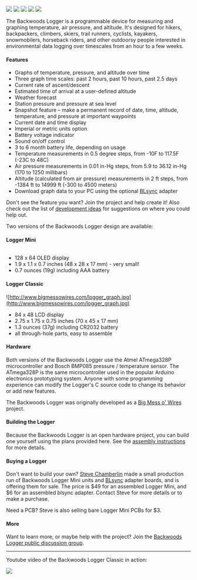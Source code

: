 ![](http://www.bigmessowires.com/lm_triptime_150.jpg) 
![](http://www.bigmessowires.com/lm_graph_150.jpg) 
![](http://www.bigmessowires.com/logger_langley5_150.jpg)
![](http://www.bigmessowires.com/logger_menu_150.jpg)
![](http://www.bigmessowires.com/logger_graph_150.jpg)

The Backwoods Logger is a programmable device for measuring and graphing temperature, air pressure, and altitude. It's designed for hikers, backpackers, climbers, skiers, trail runners, cyclists, kayakers, snowmobilers, horseback riders, and other outdoorsy people interested in environmental data logging over timescales from an hour to a few weeks.

#### Features ####
  * Graphs of temperature, pressure, and altitude over time
  * Three graph time scales: past 2 hours, past 10 hours, past 2.5 days
  * Current rate of ascent/descent
  * Estimated time of arrival at a user-defined altitude
  * Weather forecast
  * Station pressure and pressure at sea level
  * Snapshot feature – make a permanent record of date, time, altitude, temperature, and pressure at important waypoints
  * Current date and time display
  * Imperial or metric units option
  * Battery voltage indicator
  * Sound on/off control
  * 3 to 6 month battery life, depending on usage
  * Temperature measurements in 0.5 degree steps, from -10F to 117.5F (-23C to 48C)
  * Air pressure measurements in 0.01 in-Hg steps, from 5.9 to 36.12 in-Hg (170 to 1250 millibars)
  * Altitude (calculated from air pressure) measurements in 2 ft steps, from -1384 ft to 14999 ft (-300 to 4500 meters)
  * Download graph data to your PC using the optional [BLsync](https://github.com/steve-chamberlin/backwoods-logger/wiki/BLsync) adapter

Don't see the feature you want? Join the project and help create it! Also check out the list of [development ideas](https://github.com/steve-chamberlin/backwoods-logger/wiki/Development-Needs) for suggestions on where you could help out.

Two versions of the Backwoods Logger design are available:

#### Logger Mini ####
![![](http://www.bigmessowires.com/new-logger-mini-graph-300.png)](http://www.bigmessowires.com/new-logger-mini-graph.png)
  * 128 x 64 OLED display
  * 1.9 x 1.1 x 0.7 inches (48 x 28 x 17 mm) - very small!
  * 0.7 ounces (19g) including AAA battery

#### Logger Classic ####
![http://www.bigmessowires.com/logger_graph.jpg](http://www.bigmessowires.com/logger_graph.jpg)
  * 84 x 48 LCD display
  * 2.75 x 1.75 x 0.75 inches (70 x 45 x 17 mm)
  * 1.3 ounces (37g) including CR2032 battery
  * all through-hole parts, easy to assemble

#### Hardware ####
Both versions of the Backwoods Logger use the Atmel ATmega328P microcontroller and Bosch BMP085 pressure / temperature sensor. The ATmega328P is the same microcontroller used in the popular Arduino electronics prototyping system. Anyone with some programming experience can modify the Logger's C source code to change its behavior or add new features.

The Backwoods Logger was originally developed as a [Big Mess o' Wires](http://www.bigmessowires.com) project.

#### Building the Logger ####
Because the Backwoods Logger is an open hardware project, you can build one yourself using the plans provided here. See the [assembly instructions](https://github.com/steve-chamberlin/backwoods-logger/wiki/Assembly-Instructions) for more details.

#### Buying a Logger ####
Don't want to build your own? [Steve Chamberlin](mailto:steve@bigmessowires.com) made a small production run of Backwoods Logger Mini units and [BLsync](https://github.com/steve-chamberlin/backwoods-logger/wiki/BLsync) adapter boards, and is offering them for sale. The price is $49 for an assembled Logger Mini, and $6 for an assembled blsync adapter. Contact Steve for more details or to make a purchase.

Need a PCB? Steve is also selling bare Logger Mini PCBs for $3.

#### More ####
Want to learn more, or maybe help with the project? Join the [Backwoods Logger public discussion group](http://groups.google.com/group/backwoods-logger-discuss).


---

Youtube video of the Backwoods Logger Classic in action:

[![](http://www.bigmessowires.com/logger_youtube.jpg)](http://www.youtube.com/watch?v=xRp--kYWmEM)
